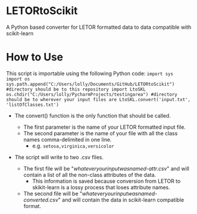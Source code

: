 # LETORtoScikit
A Python based converter for LETOR formatted data to data compatible with scikit-learn

# How to Use
This script is importable using the following Python code:
    ```import sys
       import os
       sys.path.append("C:/Users/lolly/Documents/GitHub/LETORtoScikit") #directory should be to this repository
       import LtoSKL
       os.chdir("C:/Users/lolly/PycharmProjects/testingarea") #directory should be to wherever your input files are
       LtoSKL.convert('input.txt', 'listOfClasses.txt') 
       ```
      
* The convert() function is the only function that should be called. </br>
    * The first parameter is the name of your LETOR formatted input file.</br>
    * The second parameter is the name of your file with all the class names comma-delimited in one line.</br>
        * e.g. `setosa,virginica,versicolor`</br>
        
* The script will write to two .csv files.</br>
    * The first file will be "*whateveryourinputwasnamed-attr.csv*" and will contain a list of all the non-class attributes of the data.</br>
        * This information is saved because conversion from LETOR to skikit-learn is a lossy process that loses attribute names.</br>
    * The second file will be "*whateveryourinputwasnamed-converted.csv*" and will contain the data in scikit-learn compatible format.
